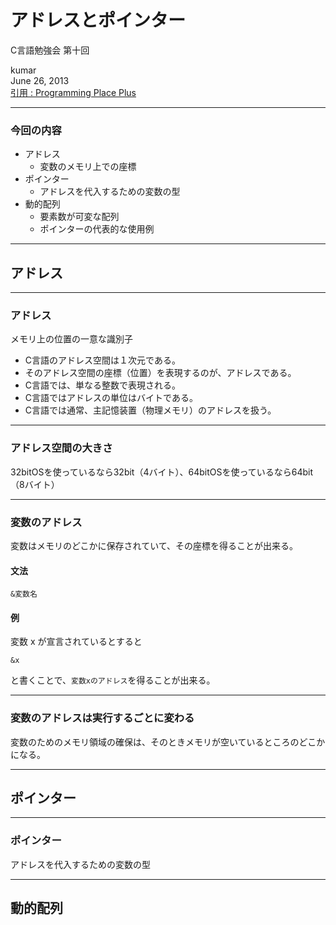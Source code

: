 #  アドレスとポインター
C言語勉強会 第十回

kumar  
June 26, 2013  
[引用 : Programming Place Plus](http://www.geocities.jp/ky_webid/index.html)

----
###  今回の内容

* アドレス
	* 変数のメモリ上での座標
* ポインター
	* アドレスを代入するための変数の型
* 動的配列
	* 要素数が可変な配列
	* ポインターの代表的な使用例

----
## アドレス

----
### アドレス

メモリ上の位置の一意な識別子

* C言語のアドレス空間は１次元である。
* そのアドレス空間の座標（位置）を表現するのが、アドレスである。
* C言語では、単なる整数で表現される。
* C言語ではアドレスの単位はバイトである。
* C言語では通常、主記憶装置（物理メモリ）のアドレスを扱う。

----
### アドレス空間の大きさ

32bitOSを使っているなら32bit（4バイト）、64bitOSを使っているなら64bit（8バイト）

----
### 変数のアドレス

変数はメモリのどこかに保存されていて、その座標を得ることが出来る。

#### 文法

	&変数名

#### 例
変数 x が宣言されているとすると

	&x

と書くことで、`変数xのアドレス`を得ることが出来る。

----
### 変数のアドレスは実行するごとに変わる

変数のためのメモリ領域の確保は、そのときメモリが空いているところのどこかになる。

----
## ポインター

----
### ポインター

アドレスを代入するための変数の型

----
## 動的配列
